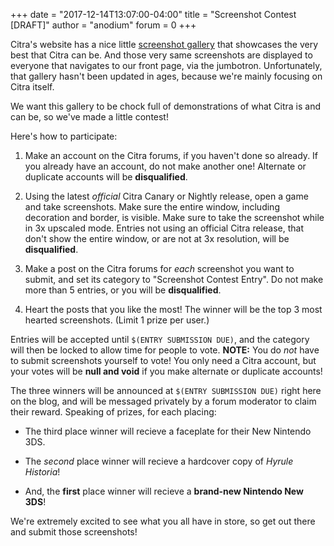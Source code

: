 +++
date = "2017-12-14T13:07:00-04:00"
title = "Screenshot Contest [DRAFT]"
author = "anodium"
forum = 0
+++

Citra's website has a nice little [screenshot gallery](https://citra-emu.org/screenshots/) that
showcases the very best that Citra can be. And those very same screenshots
are displayed to everyone that navigates to our front page, via the jumbotron.
Unfortunately, that gallery hasn't been updated in ages, because we're mainly
focusing on Citra itself.

We want this gallery to be chock full of demonstrations of what Citra is and can
be, so we've made a little contest!

Here's how to participate:

1. Make an account on the Citra forums, if you haven't done so already. If you
already have an account, do not make another one! Alternate or duplicate accounts
will be **disqualified**.

2. Using the latest *official* Citra Canary or Nightly release, open a game and
take screenshots. Make sure the entire window, including decoration and border,
is visible. Make sure to take the screenshot while in 3x upscaled mode. Entries
not using an official Citra release, that don't show the entire window, or are
not at 3x resolution, will be **disqualified**.

3. Make a post on the Citra forums for *each* screenshot you want to submit, and
set its category to "Screenshot Contest Entry". Do not make more than 5 entries,
or you will be **disqualified**.

4. Heart the posts that you like the most! The winner will be the top 3 most
hearted screenshots. (Limit 1 prize per user.)

Entries will be accepted until `$(ENTRY SUBMISSION DUE)`, and the category will
then be locked to allow time for people to vote. **NOTE:** You do *not* have to
submit screenshots yourself to vote! You only need a Citra account, but your
votes will be **null and void** if you make alternate or duplicate accounts!

The three winners will be announced at `$(ENTRY SUBMISSION DUE)` right here on
the blog, and will be messaged privately by a forum moderator to claim their
reward. Speaking of prizes, for each placing:

 * The third place winner will recieve a faceplate for their New Nintendo 3DS.

 * The *second* place winner will recieve a hardcover copy of *Hyrule Historia*!

 * And, the **first** place winner will recieve a **brand-new Nintendo New 3DS**!

We're extremely excited to see what you all have in store, so get out there and
submit those screenshots!
